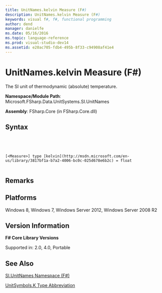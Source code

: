 ```yaml
---
title: UnitNames.kelvin Measure (F#)
description: UnitNames.kelvin Measure (F#)
keywords: visual f#, f#, functional programming
author: dend
manager: danielfe
ms.date: 05/16/2016
ms.topic: language-reference
ms.prod: visual-studio-dev14
ms.assetid: e20ac705-fdb4-495b-8f33-c94908af41e4 
---
```


# UnitNames.kelvin Measure (F#)

The SI unit of thermodynamic (absolute) temperature.

**Namespace/Module Path**: Microsoft.FSharp.Data.UnitSystems.SI.UnitNames

**Assembly**: FSharp.Core (in FSharp.Core.dll)


## Syntax



```




[<Measure>] type [kelvin](http://msdn.microsoft.com/en-us/library/3817bf1a-b7a2-4006-bc0c-025d678e6b2c) = float


```





## Remarks

## Platforms
Windows 8, Windows 7, Windows Server 2012, Windows Server 2008 R2


## Version Information
**F# Core Library Versions**

Supported in: 2.0, 4.0, Portable




## See Also
[SI.UnitNames Namespace &#40;F&#35;&#41;](SI.UnitNames-Namespace-%5BFSharp%5D.md)

[UnitSymbols.K Type Abbreviation](http://msdn.microsoft.com/en-us/library/86069195-87c9-4250-9064-e1d5f62fe8f9)

